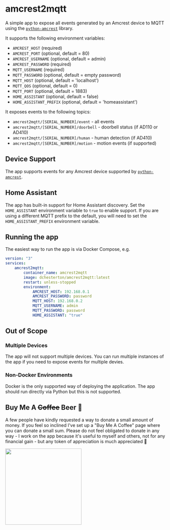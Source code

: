 # amcrest2mqtt

A simple app to expose all events generated by an Amcrest device to MQTT using the
[`python-amcrest`](https://github.com/tchellomello/python-amcrest) library.

It supports the following environment variables:

-   `AMCREST_HOST` (required)
-   `AMCREST_PORT` (optional, default = 80)
-   `AMCREST_USERNAME` (optional, default = admin)
-   `AMCREST_PASSWORD` (required)
-   `MQTT_USERNAME` (required)
-   `MQTT_PASSWORD` (optional, default = empty password)
-   `MQTT_HOST` (optional, default = 'localhost')
-   `MQTT_QOS` (optional, default = 0)
-   `MQTT_PORT` (optional, default = 1883)
-   `HOME_ASSISTANT` (optional, default = false)
-   `HOME_ASSISTANT_PREFIX` (optional, default = 'homeassistant')

It exposes events to the following topics:

-   `amcrest2mqtt/[SERIAL_NUMBER]/event` - all events
-   `amcrest2mqtt/[SERIAL_NUMBER]/doorbell` - doorbell status (if AD110 or AD410)
-   `amcrest2mqtt/[SERIAL_NUMBER]/human` - human detection (if AD410)
-   `amcrest2mqtt/[SERIAL_NUMBER]/motion` - motion events (if supported)

## Device Support

The app supports events for any Amcrest device supported by [`python-amcrest`](https://github.com/tchellomello/python-amcrest).

## Home Assistant

The app has built-in support for Home Assistant discovery. Set the `HOME_ASSISTANT` environment variable to `true` to enable support.
If you are using a different MQTT prefix to the default, you will need to set the `HOME_ASSISTANT_PREFIX` environment variable.

## Running the app

The easiest way to run the app is via Docker Compose, e.g.

```yaml
version: "3"
services:
    amcrest2mqtt:
        container_name: amcrest2mqtt
        image: dchesterton/amcrest2mqtt:latest
        restart: unless-stopped
        environment:
            AMCREST_HOST: 192.168.0.1
            AMCREST_PASSWORD: password
            MQTT_HOST: 192.168.0.2
            MQTT_USERNAME: admin
            MQTT_PASSWORD: password
            HOME_ASSISTANT: "true"
```

## Out of Scope

### Multiple Devices

The app will not support multiple devices. You can run multiple instances of the app if you need to expose events for multiple devies.

### Non-Docker Environments

Docker is the only supported way of deploying the application. The app should run directly via Python but this is not supported.

## Buy Me A ~~Coffee~~ Beer 🍻

A few people have kindly requested a way to donate a small amount of money. If you feel so inclined I've set up a "Buy Me A Coffee"
page where you can donate a small sum. Please do not feel obligated to donate in any way - I work on the app because it's
useful to myself and others, not for any financial gain - but any token of appreciation is much appreciated 🙂

<a href="https://www.buymeacoffee.com/dchesterton"><img src="https://img.buymeacoffee.com/api/?url=aHR0cHM6Ly9pbWcuYnV5bWVhY29mZmVlLmNvbS9hcGkvP25hbWU9ZGNoZXN0ZXJ0b24mc2l6ZT0zMDAmYmctaW1hZ2U9Ym1jJmJhY2tncm91bmQ9ZmY4MTNm&creator=dchesterton&is_creating=building%20software%20to%20help%20create%20awesome%20homes&design_code=1&design_color=%23ff813f&slug=dchesterton" height="240" /></a>
